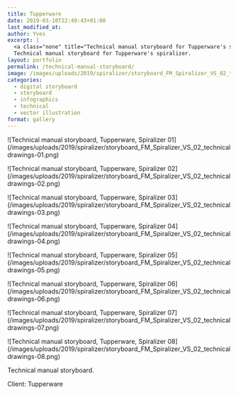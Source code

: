 ```yaml
---
title: Tupperware
date: 2019-03-10T22:49:43+01:00
last_modified_at: 
author: Yves
excerpt: |
  <a class="none" title="Technical manual storyboard for Tupperware's spiralizer" href="/technical-manual-storyboard/" rel=""><img class="picture" title="Technical manual storyboard for Tupperware's spiralizer" src="/images/uploads/2019/spiralizer/storyboard_FM_Spiralizer_VS_02_technical drawings-03.png" alt="Technical manual storyboard for Tupperware's spiralizer" /></a>
  Technical manual storyboard for Tupperware's spiralizer.
layout: portfolio
permalink: /technical-manual-storyboard/
image: /images/uploads/2019/spiralizer/storyboard_FM_Spiralizer_VS_02_technical drawings-02.png
categories:
  - digital storyboard
  - storyboard
  - infographics
  - technical
  - vector illustration
format: gallery
---
```


![Technical manual storyboard, Tupperware, Spiralizer 01](/images/uploads/2019/spiralizer/storyboard_FM_Spiralizer_VS_02_technical drawings-01.png)

![Technical manual storyboard, Tupperware, Spiralizer 02](/images/uploads/2019/spiralizer/storyboard_FM_Spiralizer_VS_02_technical drawings-02.png)

![Technical manual storyboard, Tupperware, Spiralizer 03](/images/uploads/2019/spiralizer/storyboard_FM_Spiralizer_VS_02_technical drawings-03.png)

![Technical manual storyboard, Tupperware, Spiralizer 04](/images/uploads/2019/spiralizer/storyboard_FM_Spiralizer_VS_02_technical drawings-04.png)

![Technical manual storyboard, Tupperware, Spiralizer 05](/images/uploads/2019/spiralizer/storyboard_FM_Spiralizer_VS_02_technical drawings-05.png)

![Technical manual storyboard, Tupperware, Spiralizer 06](/images/uploads/2019/spiralizer/storyboard_FM_Spiralizer_VS_02_technical drawings-06.png)

![Technical manual storyboard, Tupperware, Spiralizer 07](/images/uploads/2019/spiralizer/storyboard_FM_Spiralizer_VS_02_technical drawings-07.png)

![Technical manual storyboard, Tupperware, Spiralizer 08](/images/uploads/2019/spiralizer/storyboard_FM_Spiralizer_VS_02_technical drawings-08.png)

Technical manual storyboard.

Client: Tupperware